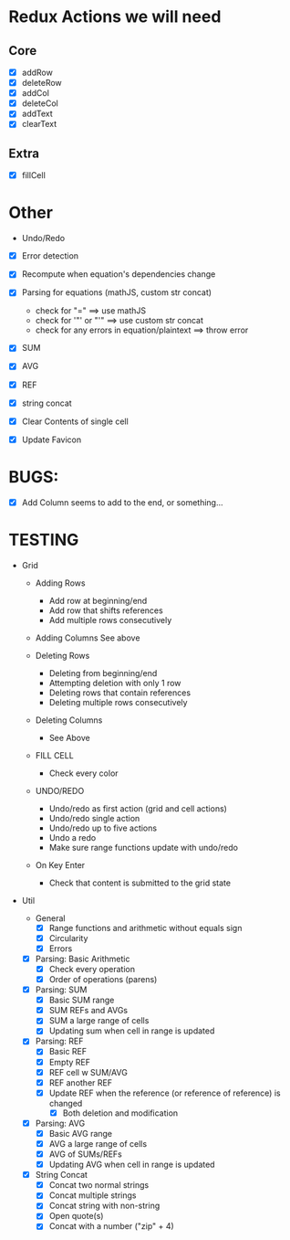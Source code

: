 # Redux Actions we will need

## Core

-   [x] addRow
-   [x] deleteRow
-   [x] addCol
-   [x] deleteCol
-   [x] addText
-   [x] clearText

## Extra

-   [x] fillCell

# Other

-   Undo/Redo
-   [x] Error detection
-   [x] Recompute when equation's dependencies change
-   [x] Parsing for equations (mathJS, custom str concat)
    -   check for "=" $\implies$ use mathJS
    -   check for '"' or "'" $\implies$ use custom str concat
    -   check for any errors in equation/plaintext $\implies$ throw error
-   [x] SUM
-   [x] AVG
-   [x] REF
-   [x] string concat

-   [x] Clear Contents of single cell
-   [x] Update Favicon

# BUGS:

- [x] Add Column seems to add to the end, or something...

# TESTING

-   Grid
    -   Adding Rows
        -   Add row at beginning/end
        -   Add row that shifts references
        -   Add multiple rows consecutively
    -   Adding Columns
            See above
    -   Deleting Rows
        -   Deleting from beginning/end
        -   Attempting deletion with only 1 row
        -   Deleting rows that contain references
        -   Deleting multiple rows consecutively
    -   Deleting Columns
        -   See Above

    -   FILL CELL
        -   Check every color

    -   UNDO/REDO
        -   Undo/redo as first action (grid and cell actions)
        -   Undo/redo single action
        -   Undo/redo up to five actions
        -   Undo a redo
        -   Make sure range functions update with undo/redo
        
    -   On Key Enter
        -   Check that content is submitted to the grid state

-   Util
    -   General
        -   [x] Range functions and arithmetic without equals sign
        -   [x] Circularity
        -   [x] Errors

    -   [x] Parsing: Basic Arithmetic
        -   [x] Check every operation
        -   [x] Order of operations (parens)
    -   [x] Parsing: SUM
        -   [x] Basic SUM range
        -   [x] SUM REFs and AVGs
        -   [x] SUM a large range of cells
        -   [x] Updating sum when cell in range is updated
    -   [x] Parsing: REF
        -   [x] Basic REF
        -   [x] Empty REF
        -   [x] REF cell w SUM/AVG
        -   [x] REF another REF
        -   [x] Update REF when the reference (or reference of reference) is changed
            -   [x] Both deletion and modification
    -   [x] Parsing: AVG
        -   [x] Basic AVG range
        -   [x] AVG a large range of cells
        -   [x] AVG of SUMs/REFs
        -   [x] Updating AVG when cell in range is updated
        
    -   [x] String Concat
        -   [x] Concat two normal strings
        -   [x] Concat multiple strings
        -   [x] Concat string with non-string
        -   [x] Open quote(s)
        -   [x] Concat with a number ("zip" + 4)
